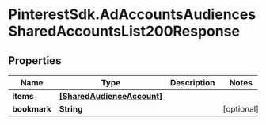 # PinterestSdk.AdAccountsAudiencesSharedAccountsList200Response

## Properties

Name | Type | Description | Notes
------------ | ------------- | ------------- | -------------
**items** | [**[SharedAudienceAccount]**](SharedAudienceAccount.md) |  | 
**bookmark** | **String** |  | [optional] 


